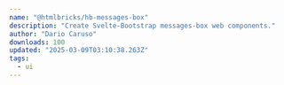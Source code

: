 ```yaml
---
name: "@htmlbricks/hb-messages-box"
description: "Create Svelte-Bootstrap messages-box web components."
author: "Dario Caruso"
downloads: 100
updated: "2025-03-09T03:10:38.263Z"
tags: 
  - ui
---
```

